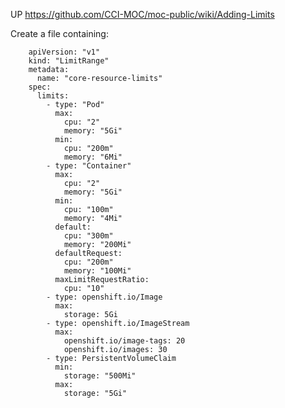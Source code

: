 UP <https://github.com/CCI-MOC/moc-public/wiki/Adding-Limits>

Create a file containing:

        apiVersion: "v1"
        kind: "LimitRange"
        metadata:
          name: "core-resource-limits" 
        spec:
          limits:
            - type: "Pod"
              max:
                cpu: "2" 
                memory: "5Gi" 
              min:
                cpu: "200m" 
                memory: "6Mi" 
            - type: "Container"
              max:
                cpu: "2" 
                memory: "5Gi" 
              min:
                cpu: "100m" 
                memory: "4Mi" 
              default:
                cpu: "300m" 
                memory: "200Mi" 
              defaultRequest:
                cpu: "200m" 
                memory: "100Mi" 
              maxLimitRequestRatio:
                cpu: "10"
            - type: openshift.io/Image
              max:
                storage: 5Gi 
            - type: openshift.io/ImageStream
              max:
                openshift.io/image-tags: 20 
                openshift.io/images: 30
            - type: PersistentVolumeClaim
              min: 
                storage: "500Mi"
              max:
                storage: "5Gi"

    
